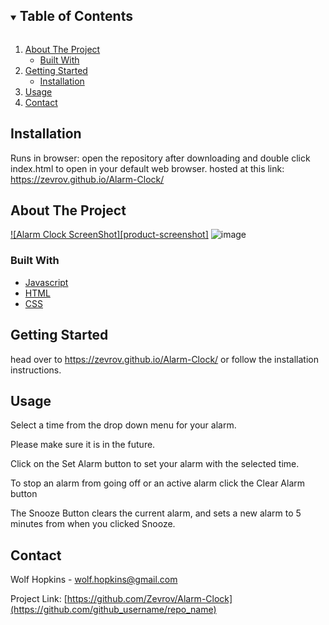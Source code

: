<!-- TABLE OF CONTENTS -->
<details open="open">
  <summary><h2 style="display: inline-block">Table of Contents</h2></summary>
  <ol>
    <li>
      <a href="#about-the-project">About The Project</a>
      <ul>
        <li><a href="#built-with">Built With</a></li>
      </ul>
    </li>
    <li>
      <a href="#getting-started">Getting Started</a>
      <ul>
        <li><a href="#installation">Installation</a></li>
      </ul>
    </li>
    <li><a href="#usage">Usage</a></li>
    <li><a href="#contact">Contact</a></li>
  </ol>
</details>

## Installation
Runs in browser: open the repository after downloading and double click index.html to open in your default web browser.
hosted at this link: https://zevrov.github.io/Alarm-Clock/

<!-- ABOUT THE PROJECT -->
## About The Project

[![Alarm Clock ScreenShot][product-screenshot]](https://example.com) ![image](https://user-images.githubusercontent.com/46612966/133681007-9890c4a6-719f-4b68-8310-e4ae91e17c53.png)


### Built With

* [Javascript]()
* [HTML]()
* [CSS]()



<!-- GETTING STARTED -->
## Getting Started
head over to https://zevrov.github.io/Alarm-Clock/ or follow the installation instructions.



<!-- USAGE EXAMPLES -->
## Usage

Select a time from the drop down menu for your alarm.

Please make sure it is in the future.

Click on the Set Alarm button to set your alarm with the selected time.

To stop an alarm from going off or an active alarm click the Clear Alarm button

The Snooze Button clears the current alarm, and sets a new alarm to 5 minutes from when you clicked Snooze.


<!-- CONTACT -->
## Contact

Wolf Hopkins - wolf.hopkins@gmail.com

Project Link: [https://github.com/Zevrov/Alarm-Clock](https://github.com/github_username/repo_name)
